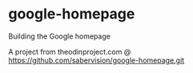 # google-homepage
Building the Google homepage

A project from theodinproject.com @ https://github.com/sabervision/google-homepage.git